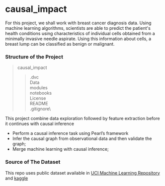 # causal_impact

For this project, we shall work with breast cancer diagnosis data. Using machine learning algorithms, scientists are
able to predict the patient's health conditions using characteristics of individual cells obtained from a minimally
invasive needle aspirate. Using this information about cells, a breast lump can be classified as benign or malignant.

### Structure of the Project

> causal_impact
>> .dvc\
> > Data\
> > modules\
> > notebooks\
> > License\
> > README\
> > .gitignore\

This project combine data exploration followed by feature extraction before it continues with causal inference

- Perform a causal inference task using Pearl’s framework
- Infer the causal graph from observational data and then validate the graph;
- Merge machine learning with causal inference;

### Source of The Dataset
This repo uses public dataset available in [UCI Machine Learning Repository](https://archive-beta.ics.uci.edu/ml/datasets?name=breast)
and [kaggle](https://www.kaggle.com/uciml/breast-cancer-wisconsin-data)